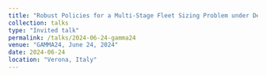 ```yaml
---
title: "Robust Policies for a Multi-Stage Fleet Sizing Problem under Demand Uncertainty"
collection: talks
type: "Invited talk"
permalink: /talks/2024-06-24-gamma24
venue: "GAMMA24, June 24, 2024"
date: 2024-06-24
location: "Verona, Italy"
---
```

